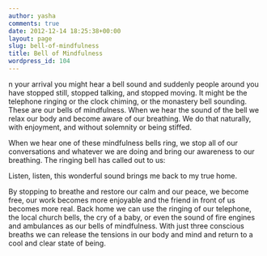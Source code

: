 ```yaml
---
author: yasha
comments: true
date: 2012-12-14 18:25:38+00:00
layout: page
slug: bell-of-mindfulness
title: Bell of Mindfulness
wordpress_id: 104
---
```


n your arrival you might hear a bell sound and suddenly people around you have stopped still, stopped talking, and stopped moving. It might be the telephone ringing or the clock chiming, or the monastery bell sounding. These are our bells of mindfulness. When we hear the sound of the bell we relax our body and become aware of our breathing. We do that naturally, with enjoyment, and without solemnity or being stiffed.

When we hear one of these mindfulness bells ring, we stop all of our conversations and whatever we are doing and bring our awareness to our breathing. The ringing bell has called out to us:

Listen, listen,
this wonderful sound brings me back to
my true home.

By stopping to breathe and restore our calm and our peace, we become free, our work becomes more enjoyable and the friend in front of us becomes more real. Back home we can use the ringing of our telephone, the local church bells, the cry of a baby, or even the sound of fire engines and ambulances as our bells of mindfulness. With just three conscious breaths we can release the tensions in our body and mind and return to a cool and clear state of being.

